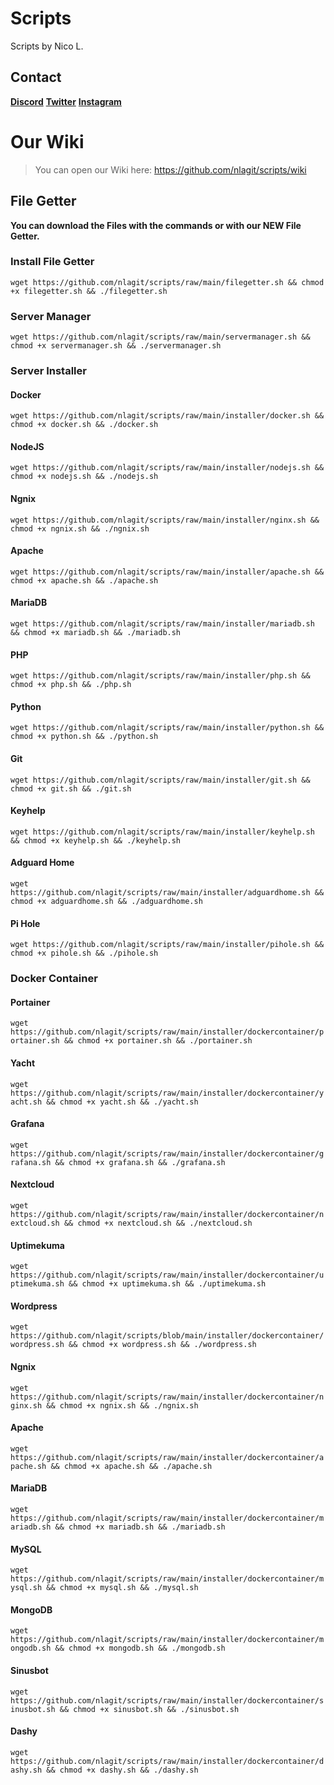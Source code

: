 # Scripts
Scripts by Nico L.


## Contact
**[Discord](https://discord.gg/sJyV76utga)**
**[Twitter](https://twitter.com/@nlatweet)**
**[Instagram](https://instagram.com/nla.insta)**


# Our Wiki
> You can open our Wiki here:
https://github.com/nlagit/scripts/wiki


## File Getter
**You can download the Files with the commands or with our NEW File Getter.**





### Install File Getter
```
wget https://github.com/nlagit/scripts/raw/main/filegetter.sh && chmod +x filegetter.sh && ./filegetter.sh
```


### Server Manager
`wget https://github.com/nlagit/scripts/raw/main/servermanager.sh && chmod +x servermanager.sh && ./servermanager.sh`

### Server Installer

#### Docker
`wget https://github.com/nlagit/scripts/raw/main/installer/docker.sh && chmod +x docker.sh && ./docker.sh`

#### NodeJS
`wget https://github.com/nlagit/scripts/raw/main/installer/nodejs.sh && chmod +x nodejs.sh && ./nodejs.sh`

#### Ngnix
`wget https://github.com/nlagit/scripts/raw/main/installer/nginx.sh && chmod +x ngnix.sh && ./ngnix.sh`

#### Apache
`wget https://github.com/nlagit/scripts/raw/main/installer/apache.sh && chmod +x apache.sh && ./apache.sh`

#### MariaDB
`wget https://github.com/nlagit/scripts/raw/main/installer/mariadb.sh && chmod +x mariadb.sh && ./mariadb.sh`

#### PHP
`wget https://github.com/nlagit/scripts/raw/main/installer/php.sh && chmod +x php.sh && ./php.sh`

#### Python
`wget https://github.com/nlagit/scripts/raw/main/installer/python.sh && chmod +x python.sh && ./python.sh`

#### Git
`wget https://github.com/nlagit/scripts/raw/main/installer/git.sh && chmod +x git.sh && ./git.sh`

#### Keyhelp
`wget https://github.com/nlagit/scripts/raw/main/installer/keyhelp.sh && chmod +x keyhelp.sh && ./keyhelp.sh`

#### Adguard Home
`wget https://github.com/nlagit/scripts/raw/main/installer/adguardhome.sh && chmod +x adguardhome.sh && ./adguardhome.sh`

#### Pi Hole
`wget https://github.com/nlagit/scripts/raw/main/installer/pihole.sh && chmod +x pihole.sh && ./pihole.sh`

### Docker Container

#### Portainer
`wget https://github.com/nlagit/scripts/raw/main/installer/dockercontainer/portainer.sh && chmod +x portainer.sh && ./portainer.sh`

#### Yacht
`wget https://github.com/nlagit/scripts/raw/main/installer/dockercontainer/yacht.sh && chmod +x yacht.sh && ./yacht.sh`

#### Grafana
`wget https://github.com/nlagit/scripts/raw/main/installer/dockercontainer/grafana.sh && chmod +x grafana.sh && ./grafana.sh`

#### Nextcloud
`wget https://github.com/nlagit/scripts/raw/main/installer/dockercontainer/nextcloud.sh && chmod +x nextcloud.sh && ./nextcloud.sh`

#### Uptimekuma
`wget https://github.com/nlagit/scripts/raw/main/installer/dockercontainer/uptimekuma.sh && chmod +x uptimekuma.sh && ./uptimekuma.sh`

#### Wordpress
`wget https://github.com/nlagit/scripts/blob/main/installer/dockercontainer/wordpress.sh && chmod +x wordpress.sh && ./wordpress.sh`

#### Ngnix
`wget https://github.com/nlagit/scripts/raw/main/installer/dockercontainer/nginx.sh && chmod +x ngnix.sh && ./ngnix.sh`

#### Apache
`wget https://github.com/nlagit/scripts/raw/main/installer/dockercontainer/apache.sh && chmod +x apache.sh && ./apache.sh`

#### MariaDB
`wget https://github.com/nlagit/scripts/raw/main/installer/dockercontainer/mariadb.sh && chmod +x mariadb.sh && ./mariadb.sh`

#### MySQL
`wget https://github.com/nlagit/scripts/raw/main/installer/dockercontainer/mysql.sh && chmod +x mysql.sh && ./mysql.sh`

#### MongoDB
`wget https://github.com/nlagit/scripts/raw/main/installer/dockercontainer/mongodb.sh && chmod +x mongodb.sh && ./mongodb.sh`

#### Sinusbot
`wget https://github.com/nlagit/scripts/raw/main/installer/dockercontainer/sinusbot.sh && chmod +x sinusbot.sh && ./sinusbot.sh`

#### Dashy
`wget https://github.com/nlagit/scripts/raw/main/installer/dockercontainer/dashy.sh && chmod +x dashy.sh && ./dashy.sh`

